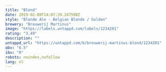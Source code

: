 ```yaml
---
title: "Blond"
date: 2019-02-08T14:07:29.247598Z
style: "Blonde Ale - Belgian Blonde / Golden"
brewery: "Brouwerij Martinus"
image: "https://labels.untappd.com/labels/1234201"
rating: "3.49"
description: ""
untappd_url: "https://untappd.com/b/brouwerij-martinus-blond/1234201"
abv: "6.5"
ibu: "0"
robots: noindex,nofollow
lang: nl
---
```

